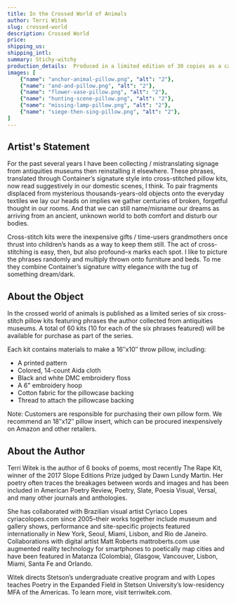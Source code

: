 ```yaml
---
title: In the Crossed World of Animals
author: Terri Witek
slug: crossed-world
description: Crossed World
price: 
shipping_us: 
shipping_intl: 
summary: Stichy-witchy
production_details:  Produced in a limited edition of 30 copies as a case-bound accordion book with an accompanying slipcase.
images: [
    {"name": "anchor-animal-pillow.png", "alt": "2"},
    {"name": "and-and-pillow.png", "alt": "2"},
    {"name": "flower-vase-pillow.png", "alt": "2"},
    {"name": "hunting-scene-pillow.png", "alt": "2"},
    {"name": "missing-lamp-pillow.png", "alt": "2"},
    {"name": "siege-then-sing-pillow.png", "alt": "2"},
]
---
```


## Artist's Statement

For the past several years I have been collecting / mistranslating signage from antiquities museums then reinstalling it elsewhere. These phrases, translated through Container’s signature style into cross-stitched pillow kits, now read suggestively in our domestic scenes, I think. To pair fragments displaced from mysterious thousands-years-old objects onto the everyday textiles we lay our heads on implies we gather centuries of broken, forgetful thought in our rooms. And that we can still name/misname our dreams as arriving from an ancient, unknown world to both comfort and disturb our bodies.

Cross-stitch kits were the inexpensive gifts / time-users grandmothers once thrust into children’s hands as a way to keep them still. The act of cross-stitching is easy, then, but also profound–x marks each spot. I like to picture the phrases randomly and multiply thrown onto furniture and beds. To me they combine Container’s signature witty elegance with the tug of something dream/dark.


## About the Object

In the crossed world of animals is published as a limited series of six cross-stitch pillow kits featuring phrases the author collected from antiquities museums. A total of 60 kits (10 for each of the six phrases featured) will be available for purchase as part of the series.


Each kit contains materials to make a 16″x10″ throw pillow, including:

* A printed pattern
* Colored, 14-count Aida cloth
* Black and white DMC embroidery floss
* A 6" embroidery hoop
* Cotton fabric for the pillowcase backing
* Thread to attach the pillowcase backing

Note: Customers are responsible for purchasing their own pillow form. We recommend an 18″x12″ pillow insert, which can be procured inexpensively on Amazon and other retailers.

## About the Author

Terri Witek is the author of 6 books of poems, most recently The Rape Kit, winner of the 2017 Slope Editions Prize judged by Dawn Lundy Martin. Her poetry often traces the breakages between words and images and has been included in American Poetry Review, Poetry, Slate, Poesia Visual, Versal, and many other journals and anthologies.

She has collaborated with Brazilian visual artist Cyriaco Lopes cyriacolopes.com since 2005–their works together include museum and gallery shows, performance and site-specific projects featured internationally in New York, Seoul, Miami, Lisbon, and Rio de Janeiro. Collaborations with digital artist Matt Roberts mattroberts.com use augmented reality technology for smartphones to poetically map cities and have been featured in Matanza (Colombia), Glasgow, Vancouver, Lisbon, Miami, Santa Fe and Orlando.

Witek directs Stetson’s undergraduate creative program and with Lopes teaches Poetry in the Expanded Field in Stetson University’s low-residency MFA of the Americas. To learn more, visit terriwitek.com.